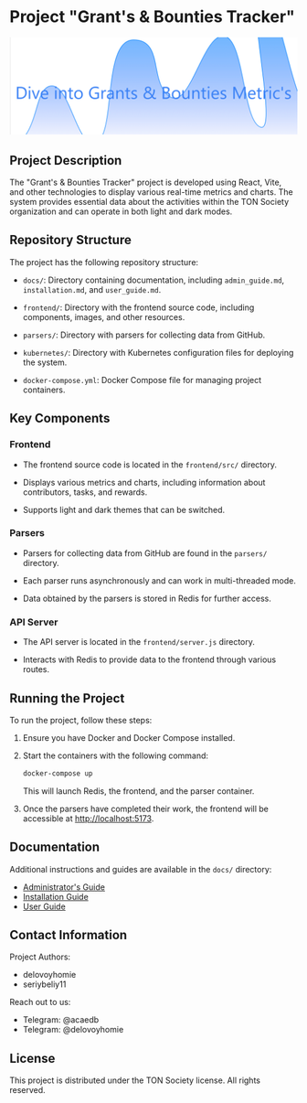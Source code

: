# Project "Grant's & Bounties Tracker"

![TON Society Logo](./frontend/public/images/logo_README.jpg)

## Project Description

The "Grant's & Bounties Tracker" project is developed using React, Vite, and other technologies to display various real-time metrics and charts. The system provides essential data about the activities within the TON Society organization and can operate in both light and dark modes.

## Repository Structure

The project has the following repository structure:

- `docs/`: Directory containing documentation, including `admin_guide.md`, `installation.md`, and `user_guide.md`.

- `frontend/`: Directory with the frontend source code, including components, images, and other resources.

- `parsers/`: Directory with parsers for collecting data from GitHub.

- `kubernetes/`: Directory with Kubernetes configuration files for deploying the system.

- `docker-compose.yml`: Docker Compose file for managing project containers.

## Key Components

### Frontend

- The frontend source code is located in the `frontend/src/` directory.

- Displays various metrics and charts, including information about contributors, tasks, and rewards.

- Supports light and dark themes that can be switched.

### Parsers

- Parsers for collecting data from GitHub are found in the `parsers/` directory.

- Each parser runs asynchronously and can work in multi-threaded mode.

- Data obtained by the parsers is stored in Redis for further access.

### API Server

- The API server is located in the `frontend/server.js` directory.

- Interacts with Redis to provide data to the frontend through various routes.

## Running the Project

To run the project, follow these steps:

1. Ensure you have Docker and Docker Compose installed.

2. Start the containers with the following command:

   ```bash
   docker-compose up
   ```

   This will launch Redis, the frontend, and the parser container.

3. Once the parsers have completed their work, the frontend will be accessible at [http://localhost:5173](http://localhost:5173).

## Documentation

Additional instructions and guides are available in the `docs/` directory:

- [Administrator's Guide](docs/admin_guide.md)
- [Installation Guide](docs/installation.md)
- [User Guide](docs/user_guide.md)

## Contact Information

Project Authors:

- delovoyhomie
- seriybeliy11

Reach out to us:

- Telegram: @acaedb
- Telegram: @delovoyhomie

## License

This project is distributed under the TON Society license. All rights reserved.